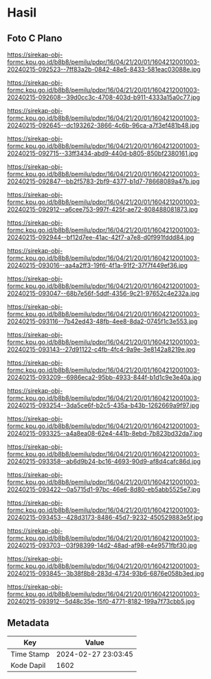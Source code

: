 # Hasil

## Foto C Plano

https://sirekap-obj-formc.kpu.go.id/b8b8/pemilu/pdpr/16/04/21/20/01/1604212001003-20240215-092523--7ff83a2b-0842-48e5-8433-581eac03088e.jpg

https://sirekap-obj-formc.kpu.go.id/b8b8/pemilu/pdpr/16/04/21/20/01/1604212001003-20240215-092608--39d0cc3c-4708-403d-b911-4333a15a0c77.jpg

https://sirekap-obj-formc.kpu.go.id/b8b8/pemilu/pdpr/16/04/21/20/01/1604212001003-20240215-092645--dc193262-3866-4c6b-96ca-a7f3ef481b48.jpg

https://sirekap-obj-formc.kpu.go.id/b8b8/pemilu/pdpr/16/04/21/20/01/1604212001003-20240215-092715--33ff3434-abd9-440d-b805-850bf2380161.jpg

https://sirekap-obj-formc.kpu.go.id/b8b8/pemilu/pdpr/16/04/21/20/01/1604212001003-20240215-092847--bb2f5783-2bf9-4377-b1d7-78668089a47b.jpg

https://sirekap-obj-formc.kpu.go.id/b8b8/pemilu/pdpr/16/04/21/20/01/1604212001003-20240215-092912--a6cee753-997f-425f-ae72-808488081873.jpg

https://sirekap-obj-formc.kpu.go.id/b8b8/pemilu/pdpr/16/04/21/20/01/1604212001003-20240215-092944--bf12d7ee-41ac-42f7-a7e8-d0f991fddd84.jpg

https://sirekap-obj-formc.kpu.go.id/b8b8/pemilu/pdpr/16/04/21/20/01/1604212001003-20240215-093016--aa4a2ff3-19f6-4f1a-91f2-37f7f449ef36.jpg

https://sirekap-obj-formc.kpu.go.id/b8b8/pemilu/pdpr/16/04/21/20/01/1604212001003-20240215-093047--68b7e56f-5ddf-4356-9c21-97652c4e232a.jpg

https://sirekap-obj-formc.kpu.go.id/b8b8/pemilu/pdpr/16/04/21/20/01/1604212001003-20240215-093116--7b42ed43-48fb-4ee8-8da2-0745f1c3e553.jpg

https://sirekap-obj-formc.kpu.go.id/b8b8/pemilu/pdpr/16/04/21/20/01/1604212001003-20240215-093143--27d91122-c4fb-4fc4-9a9e-3e8142a8219e.jpg

https://sirekap-obj-formc.kpu.go.id/b8b8/pemilu/pdpr/16/04/21/20/01/1604212001003-20240215-093209--6986eca2-95bb-4933-844f-b1d1c9e3e40a.jpg

https://sirekap-obj-formc.kpu.go.id/b8b8/pemilu/pdpr/16/04/21/20/01/1604212001003-20240215-093254--3da5ce6f-b2c5-435a-b43b-1262669a9f97.jpg

https://sirekap-obj-formc.kpu.go.id/b8b8/pemilu/pdpr/16/04/21/20/01/1604212001003-20240215-093325--a4a8ea08-62e4-441b-8ebd-7b823bd32da7.jpg

https://sirekap-obj-formc.kpu.go.id/b8b8/pemilu/pdpr/16/04/21/20/01/1604212001003-20240215-093358--ab6d9b24-bc16-4693-90d9-af8d4cafc86d.jpg

https://sirekap-obj-formc.kpu.go.id/b8b8/pemilu/pdpr/16/04/21/20/01/1604212001003-20240215-093422--0a5715d1-97bc-46e6-8d80-eb5abb5525e7.jpg

https://sirekap-obj-formc.kpu.go.id/b8b8/pemilu/pdpr/16/04/21/20/01/1604212001003-20240215-093453--428d3173-8486-45d7-9232-450529883e5f.jpg

https://sirekap-obj-formc.kpu.go.id/b8b8/pemilu/pdpr/16/04/21/20/01/1604212001003-20240215-093703--03f98399-14d2-48ad-af98-e4e9571fbf30.jpg

https://sirekap-obj-formc.kpu.go.id/b8b8/pemilu/pdpr/16/04/21/20/01/1604212001003-20240215-093845--3b38f8b8-283d-4734-93b6-6876e058b3ed.jpg

https://sirekap-obj-formc.kpu.go.id/b8b8/pemilu/pdpr/16/04/21/20/01/1604212001003-20240215-093912--5d48c35e-15f0-4771-8182-199a7f73cbb5.jpg


## Metadata

| Key        | Value               |
| ---------- | ------------------- |
| Time Stamp | 2024-02-27 23:03:45 |
| Kode Dapil | 1602                |



